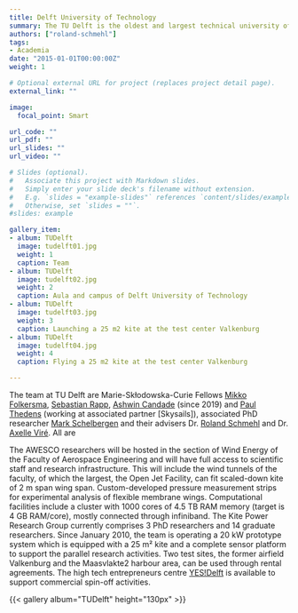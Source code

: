 ```yaml
---
title: Delft University of Technology
summary: The TU Delft is the oldest and largest technical university of the Netherlands. According to the 2019 QS World University Rankings it is among the top 20 universities for engineering and technology. It is the highest ranked university of the country.
authors: ["roland-schmehl"]
tags:
- Academia
date: "2015-01-01T00:00:00Z"
weight: 1

# Optional external URL for project (replaces project detail page).
external_link: ""

image:
  focal_point: Smart

url_code: ""
url_pdf: ""
url_slides: ""
url_video: ""

# Slides (optional).
#   Associate this project with Markdown slides.
#   Simply enter your slide deck's filename without extension.
#   E.g. `slides = "example-slides"` references `content/slides/example-slides.md`.
#   Otherwise, set `slides = ""`.
#slides: example

gallery_item:
- album: TUDelft
  image: tudelft01.jpg
  weight: 1
  caption: Team
- album: TUDelft
  image: tudelft02.jpg
  weight: 2
  caption: Aula and campus of Delft University of Technology
- album: TUDelft
  image: tudelft03.jpg
  weight: 3
  caption: Launching a 25 m2 kite at the test center Valkenburg
- album: TUDelft
  image: tudelft04.jpg
  weight: 4
  caption: Flying a 25 m2 kite at the test center Valkenburg

---
```


The team at TU Delft are Marie-Skłodowska-Curie Fellows [Mikko Folkersma](/authors/mikko-folkersma), [Sebastian Rapp](/authors/sebastian-rapp), [Ashwin Candade](/authors/ashwin-candade) (since 2019) and [Paul Thedens](/authors/paul-thedens) (working at associated partner [Skysails]), associated PhD researcher [Mark Schelbergen](/authors/mark-schelbergen) and their advisers Dr. [Roland Schmehl](/authors/roland-schmehl) and Dr. [Axelle Viré](/authors/axelle-vire). All are


The AWESCO researchers will be hosted in the section of Wind Energy of the Faculty of Aerospace Engineering and will have full access to scientific staff and research infrastructure. This will include the wind tunnels of the faculty, of which the largest, the Open Jet Facility, can fit scaled-down kite of 2 m span wing span. Custom-developed pressure measurement strips for experimental analysis of flexible membrane wings. Computational facilities include a cluster with 1000 cores of 4.5 TB RAM memory (target is 4 GB RAM/core), mostly connected through infiniband. The Kite Power Research Group currently comprises 3 PhD researchers and 14 graduate researchers. Since January 2010, the team is operating a 20 kW prototype system which is equipped with a 25 m² kite and a complete sensor platform to support the parallel research activities. Two test sites, the former airfield Valkenburg and the Maasvlakte2 harbour area, can be used through rental agreements. The high tech entrepreneurs centre [YES!Delft](https://www.yesdelft.com/) is available to support commercial spin-off activities.

{{< gallery album="TUDelft" height="130px" >}}

